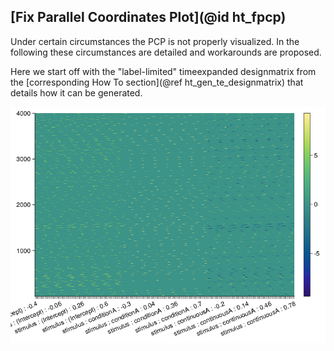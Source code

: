 ## [Fix Parallel Coordinates Plot](@id ht_fpcp)

Under certain circumstances the PCP is not properly visualized.
In the following these circumstances are detailed and workarounds are proposed.

Here we start off with the "label-limited" timeexpanded designmatrix from the [corresponding How To section](@ref ht_gen_te_designmatrix) that details how it can be generated.

![Label Limited Timeexpanded Designmatrix](../images/designmatrix_te_12_labels.png)